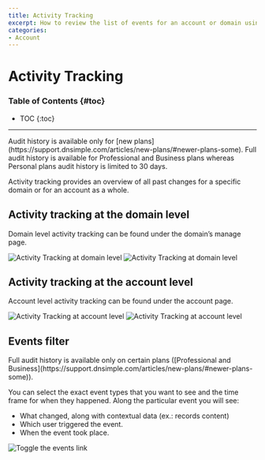 ```yaml
---
title: Activity Tracking
excerpt: How to review the list of events for an account or domain using our with audit log feature.
categories:
- Account
---
```


# Activity Tracking

### Table of Contents {#toc}

* TOC
{:toc}

---

<note>
Audit history is available only for [new plans](https://support.dnsimple.com/articles/new-plans/#newer-plans-some). Full audit history is available for Professional and Business plans whereas Personal plans audit history is limited to 30 days.
</note>

Activity tracking provides an overview of all past changes for a specific domain or for an account as a whole.

## Activity tracking at the domain level

Domain level activity tracking can be found under the domain’s manage page.

![Activity Tracking at domain level](/files/activity-tracking-1.png)
![Activity Tracking at domain level](/files/activity-tracking-2.png)

## Activity tracking at the account level

Account level activity tracking can be found under the account page.

![Activity Tracking at account level](/files/activity-tracking-3.png)
![Activity Tracking at account level](/files/activity-tracking-4.png)

## Events filter

<note>
Full audit history is available only on certain plans ([Professional and Business](https://support.dnsimple.com/articles/new-plans/#newer-plans-some)).
</note>

You can select the exact event types that you want to see and the time frame for when they happened. Along the particular event you will see:

- What changed, along with contextual data (ex.: records content)
- Which user triggered the event.
- When the event took place.

![Toggle the events link](/files/activity-tracking-5.png)
